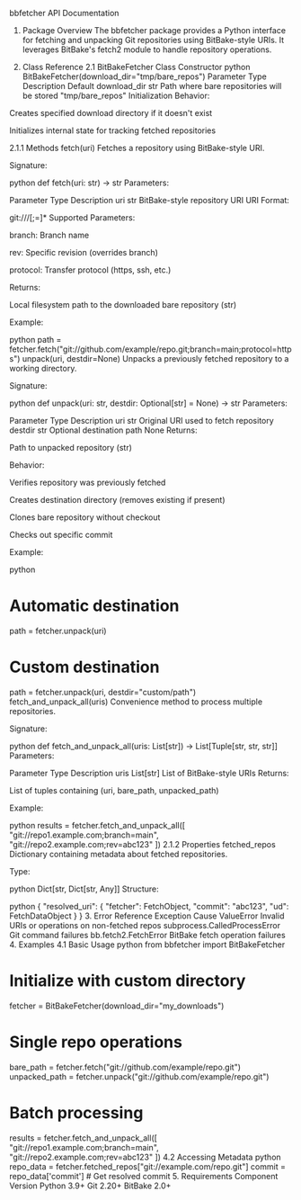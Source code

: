 bbfetcher API Documentation
1. Package Overview
The bbfetcher package provides a Python interface for fetching and unpacking Git repositories using BitBake-style URIs. It leverages BitBake's fetch2 module to handle repository operations.

2. Class Reference
2.1 BitBakeFetcher Class
Constructor
python
BitBakeFetcher(download_dir="tmp/bare_repos")
Parameter	Type	Description	Default
download_dir	str	Path where bare repositories will be stored	"tmp/bare_repos"
Initialization Behavior:

Creates specified download directory if it doesn't exist

Initializes internal state for tracking fetched repositories

2.1.1 Methods
fetch(uri)
Fetches a repository using BitBake-style URI.

Signature:

python
def fetch(uri: str) -> str
Parameters:

Parameter	Type	Description
uri	str	BitBake-style repository URI
URI Format:

git://<host>/<path>[;<param>=<value>]*
Supported Parameters:

branch: Branch name

rev: Specific revision (overrides branch)

protocol: Transfer protocol (https, ssh, etc.)

Returns:

Local filesystem path to the downloaded bare repository (str)

Example:

python
path = fetcher.fetch("git://github.com/example/repo.git;branch=main;protocol=https")
unpack(uri, destdir=None)
Unpacks a previously fetched repository to a working directory.

Signature:

python
def unpack(uri: str, destdir: Optional[str] = None) -> str
Parameters:

Parameter	Type	Description
uri	str	Original URI used to fetch repository
destdir	str	Optional destination path	None
Returns:

Path to unpacked repository (str)

Behavior:

Verifies repository was previously fetched

Creates destination directory (removes existing if present)

Clones bare repository without checkout

Checks out specific commit

Example:

python
# Automatic destination
path = fetcher.unpack(uri)

# Custom destination
path = fetcher.unpack(uri, destdir="custom/path")
fetch_and_unpack_all(uris)
Convenience method to process multiple repositories.

Signature:

python
def fetch_and_unpack_all(uris: List[str]) -> List[Tuple[str, str, str]]
Parameters:

Parameter	Type	Description
uris	List[str]	List of BitBake-style URIs
Returns:

List of tuples containing (uri, bare_path, unpacked_path)

Example:

python
results = fetcher.fetch_and_unpack_all([
    "git://repo1.example.com;branch=main",
    "git://repo2.example.com;rev=abc123"
])
2.1.2 Properties
fetched_repos
Dictionary containing metadata about fetched repositories.

Type:

python
Dict[str, Dict[str, Any]]
Structure:

python
{
    "resolved_uri": {
        "fetcher": FetchObject,
        "commit": "abc123",
        "ud": FetchDataObject
    }
}
3. Error Reference
Exception	Cause
ValueError	Invalid URIs or operations on non-fetched repos
subprocess.CalledProcessError	Git command failures
bb.fetch2.FetchError	BitBake fetch operation failures
4. Examples
4.1 Basic Usage
python
from bbfetcher import BitBakeFetcher

# Initialize with custom directory
fetcher = BitBakeFetcher(download_dir="my_downloads")

# Single repo operations
bare_path = fetcher.fetch("git://github.com/example/repo.git")
unpacked_path = fetcher.unpack("git://github.com/example/repo.git")

# Batch processing
results = fetcher.fetch_and_unpack_all([
    "git://repo1.example.com;branch=main",
    "git://repo2.example.com;rev=abc123"
])
4.2 Accessing Metadata
python
repo_data = fetcher.fetched_repos["git://example.com/repo.git"]
commit = repo_data['commit']  # Get resolved commit
5. Requirements
Component	Version
Python	3.9+
Git	2.20+
BitBake	2.0+
